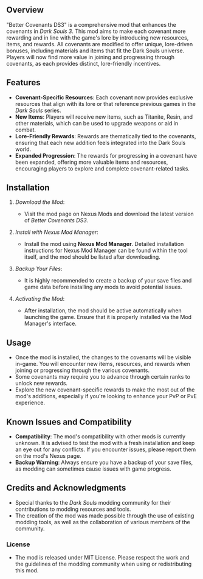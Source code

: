 ## Overview
"Better Covenants DS3" is a comprehensive mod that enhances the covenants in *Dark Souls 3*. This mod aims to make each covenant more rewarding and in line with the game's lore by introducing new resources, items, and rewards. All covenants are modified to offer unique, lore-driven bonuses, including materials and items that fit the Dark Souls universe. Players will now find more value in joining and progressing through covenants, as each provides distinct, lore-friendly incentives.

## Features
- **Covenant-Specific Resources**: Each covenant now provides exclusive resources that align with its lore or that reference previous games in the *Dark Souls* series.
- **New Items**: Players will receive new items, such as Titanite, Resin, and other materials, which can be used to upgrade weapons or aid in combat.
- **Lore-Friendly Rewards**: Rewards are thematically tied to the covenants, ensuring that each new addition feels integrated into the Dark Souls world.
- **Expanded Progression**: The rewards for progressing in a covenant have been expanded, offering more valuable items and resources, encouraging players to explore and complete covenant-related tasks.

## Installation
1. *Download the Mod*:
   - Visit the mod page on Nexus Mods and download the latest version of *Better Covenants DS3*.
   
2. *Install with Nexus Mod Manager*:
   - Install the mod using **Nexus Mod Manager**. Detailed installation instructions for Nexus Mod Manager can be found within the tool itself, and the mod should be listed after downloading.

3. *Backup Your Files*:
   - It is highly recommended to create a backup of your save files and game data before installing any mods to avoid potential issues.

4. *Activating the Mod*:
   - After installation, the mod should be active automatically when launching the game. Ensure that it is properly installed via the Mod Manager's interface.

## Usage
- Once the mod is installed, the changes to the covenants will be visible in-game. You will encounter new items, resources, and rewards when joining or progressing through the various covenants.
- Some covenants may require you to advance through certain ranks to unlock new rewards.
- Explore the new covenant-specific rewards to make the most out of the mod's additions, especially if you're looking to enhance your PvP or PvE experience.

## Known Issues and Compatibility
- **Compatibility**: The mod's compatibility with other mods is currently unknown. It is advised to test the mod with a fresh installation and keep an eye out for any conflicts. If you encounter issues, please report them on the mod's Nexus page.
- **Backup Warning**: Always ensure you have a backup of your save files, as modding can sometimes cause issues with game progress.

## Credits and Acknowledgments
- Special thanks to the *Dark Souls* modding community for their contributions to modding resources and tools.
- The creation of the mod was made possible through the use of existing modding tools, as well as the collaboration of various members of the community.

### License
- The mod is released under MIT License. Please respect the work and the guidelines of the modding community when using or redistributing this mod.

